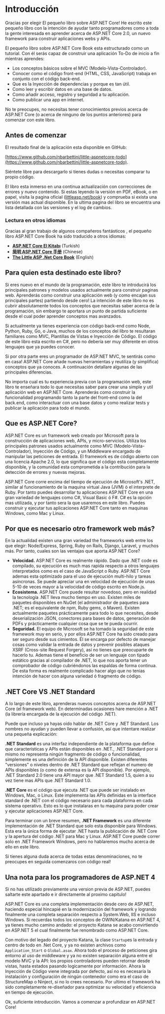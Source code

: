 # Introducción

Gracias por elegir El pequeño libro sobre ASP.NET Core! He escrito este pequeño libro con la intención de ayudar tanto programadores como a toda la gente interesada en aprender acerca de ASP.NET Core 2.0, un nuevo framework para construir aplicaciones webs y APIs.

El pequeño libro sobre ASP.NET Core Book esta estructurado como un tutorial. Con él serás capaz de construir una aplicación To-Do de inicio a fin mientras aprendes:

* Los conceptos básicos sobre el MVC \(Modelo-Vista-Controlador\).
* Conocer como el código front-end \(HTML, CSS, JavaScript\) trabaja en conjunto con el código back-end.
* Que es la Inyección de dependencias y porque es tan útil.
* Como leer y escribir datos en una base de datos.
* Como añadir acceso, registro y seguridad a tu aplicación.
* Como publicar una app en internet.

No te preocupes, no necesitas tener conocimientos previos acerca de ASP.NET Core \(o acerca de ninguno de los puntos anteriores\) para comenzar con este libro.

## Antes de comenzar

El resultado final de la aplicación esta disponible en GitHub:

[https://www.github.com/nbarbettini/little-aspnetcore-todo](https://www.github.com/nbarbettini/little-aspnetcore-todo). 

Siéntete libre para descargarlo si tienes dudas o necesitas comparar tu propio código.

El libro esta inmerso en una continua actualización con correcciones de errores y nuevo contenido. Si estas leyendo la versión en PDF, eBook, o en papel, visita la pagina oficial \([littleasp.net/book](http://www.littleasp.net/book)\) y comprueba si exista una versión mas actual disponible. En la ultima pagina del libro se encuentra una lista detallada con las versiones y el log de cambios.

### Lectura en otros idiomas

Gracias al gran trabajo de algunos compañeros fantásticos , el pequeño libro ASP.NET Core Book ha sido traducido a otros idiomas:

* [**ASP.NET Core El Kitabı**](https://sahinyanlik.gitbooks.io/kisa-asp-net-core-kitabi/) \(Turkish\)
* [**简明 ASP.NET Core 手册**](https://windsting.github.io/little-aspnetcore-book/book/) \(Chinese\)
* [**The Little ASP .Net Core Book**](https://nbarbettini.gitbooks.io/little-asp-net-core-book) \(English\)

## Para quien esta destinado este libro?

Si eres nuevo en el mundo de la programación, este libro te introducirá los principales patrones y modelos usados actualmente para construir paginas web. Aprenderás como construir una aplicación web \(y como encajan sus principales partes\) partiendo desde cero! La intención de este libro no es cubrir absolutamente todos los conceptos que necesitas saber acerca de la programación, sin embargo te aportara un punto de partida suficiente desde el cual poder aprender conceptos mas avanzados.

Si actualmente ya tienes experiencia con código back-end como Node, Python, Ruby, Go, o Java, muchos de los conceptos del libro te resultaran familiares como MVC, Plantillas de Vistas e Inyección de Código. El código de este libro esta escrito en C\#, pero no debería ser muy diferente en otros lenguajes que ya puedes conocer.

Si por otra parte eres un programador de ASP.NET MVC, te sentirás como en casa! ASP.NET Core añade nuevas herramientas y reutiliza \(y simplifica\) conceptos que ya conoces. A continuación detallare algunas de las principales diferencias.

No importa cual es tu experiencia previa con la programación web, este libro te enseñara todo lo que necesitas saber para crear una simple y util aplicación web en ASP.NET Core. Aprenderás como construir la funcionalidad programando tanto la parte del front-end como la del back.end, como interactuar con una base datos y como realizar tests y publicar la aplicación para todo el mundo.

## Que es ASP.NET Core?

ASP.NET Core es un framework web creado por Microsoft para la construcción de aplicaciones web, APIs, y micro-servicios. Utiliza los principales patrones usados actualmente como MVC \(Modelo-Vista-Controlador\), Inyección de Código, y un Middleware encargado de manipular las peticiones de entrada. El framework es de código abierto con una licencia Apache 2.0, lo que significa que el código esta completamente disponible, y la comunidad esta comprometida a la contribución para la detección de errores y nuevas mejoras.

ASP.NET Core corre encima del tiempo de ejecución de Microsoft's .NET, similar al funcionamiento de la maquina virtual Java \(JVM\) ó el interprete de Ruby. Por tanto puedes desarrollar tu aplicaciones ASP.NET Core en una gran variedad de lenguajes como C\#, Visual Basic ó F\#. C\# es la opción mas utilizada, y por tanto sera la que usaremos en este libro. Puedes construir y ejecutar tus aplicaciones ASP.NET Core tanto en maquinas Windows, como Mac y Linux.

## Por que es necesario otro framework web más?

En la actualidad existen una gran variedad the frameworks web entre los que elegir: Node/Express, Spring, Ruby on Rails, Django, Laravel, y muchos más. Por tanto, cuales son las ventajas que aporta ASP.NET Core?

* **Velocidad.** ASP.NET Core es realmente rápido. Dado que .NET code es compilado, su ejecución es much mas rapida respecto a otros lenguajes interpretados como es el caso de JavaScript o Ruby. ASP.NET Core ademas esta optimizado para el uso de ejecución multi-hilo y tareas asíncronas. Se puede apreciar una en velocidad de ejecución de unas 5-10 de veces mayor a la velocidad de código escrito en Node.js.
* **Ecosistema.** ASP.NET Core puede resultar novedoso, pero en realidad la tecnología .NET lleva mucho tiempo en uso. Existen miles de paquetes disponibles en NuGet \(el administrador de paquetes para  .NET; es el equivalente de npm, Ruby gems, o Maven\). Existen actualmente paquetes prácticamente para todo lo que necesites, desde deserialización JSON, conectores para bases de datos, generación de PDFs y prácticamente cualquier cosa que se te pueda ocurrir.
* **Seguridad.** El equipo de Microsoft se ha tomado la seguridad de este framework muy en serio, y por ellos ASP.NET Core ha sido creado para ser seguro desde sus cimientos. Él se encarga por defecto de manejar cosas como validar la entrada de datos y prevenir posibles ataques XSRF \(Cross-site Request Forgery\), así no tienes que preocuparte de hacerlo tu. Ademas tiene el beneficio de ser un lenguaje con tipado estático gracias al compilador de .NET, lo que nos aporta tener un comprobador de código cubriéndonos las espaldas de forma continua. De esta forma es realmente complicado hacer algo que no tenias intención de hacer con alguna variedad ó fragmento de código.

## .NET Core VS .NET Standard

A lo largo de este libro, aprenderas nuevos conceptos acerca de ASP.NET Core \(el framework web\). En determinadas ocasiones hare mención a .NET \(la librería encargada de la ejecución del código .NET\).

Puede que incluso ya hayas oido hablar de .NET Core y .NET Standard. Los nombres no ayudan y pueden llevar a confusión, así que intentare realizar una pequeña explicación:

**.NET Standard** es una interfaz independiente de la plataforma que define que características y APIs están disponibles en .NET., .NET Standard por si mismo no representa ningún fragmento de código o funcionalidad, simplemente es una definición de la API disponible. Existen diferentes "versiones" o niveles dentro de .NET Standard que reflejan el numero de APIs disponibles \(o como de extensa es la API disponible\). Por ejemplo, .NET Standard 2.0 tiene una API mayor que .NET Standard 1.5, quien a su vez tiene mas APIs que .NET Standard 1.0.

**.NET Core** es el código que ejecuta .NET que puede ser instalado en Windows, Mac, o Linux. Este implementa las APIs definidas en la interface standard de .NET con el código necesario para cada plataforma en cada sistema operativo. Esto es lo que instalaras en tu maquina para poder crear y ejecutar aplicaciones ASP.NET Core.

Para terminar con un breve resumen, **.NET Framework** es una diferente implementación de .NET Standard que solo esta disponible para Windows. Esta era la única forma de ejecutar .NET hasta la publicación de .NET Core y la apertura del código .NET para Mac y Linux. ASP.NET Core puede correr solo en .NET Framework Windows, pero no hablaremos mucho acerca de ello en este libro.

Si tienes alguna duda acerca de todas estas denominaciones, no te preocupes en seguida comenzaros con código real!

## Una nota para los programadores de ASP.NET 4

Si no has utilizado previamente una version previa de ASP.NET, puedes saltarte este apartado e ir directamente al proximo capitulo!

ASP.NET Core es una completa implementación desde cero de ASP.NET, haciendo especial hincapié en la modernización del framework y logrando finalmente una completa separación respecto a System.Web, IIS e incluso Windows. Si recuerdas todos los conceptos de OWIN/Katana en ASP.NET 4, ya tienes mucho camino andado: el proyecto Katana se acabo convirtiendo en ASP.NET 5 el cual finalmente fue renombrado como ASP.NET Core.

Con motivo del legado del proyecto Katana, la clase `Startup`es la entrada y centro de todo en .Net Core, y ya no existen archivos como `Application_Start` o `Global.asax`. Ahora todo el proceso de peticiones gira entorno al uso de middleware y ya no existen separación alguna entre el modelo MVC y la API: los propios controladores pueden retornar desde vistas, hasta estados pasando logicamente por información. Ahora la Inyección de Código viene integrada por defecto, así no es necesaria la instalación y configuración de ningún contenedor como era el caso de StructureMap o Ninject, si no lo crees necesario. Por ultimo el framework ha sido completamente re-diseñador para optimizar su velocidad y eficiencia en tiempo de ejecución.

Ok, suficiente introducción. Vamos a comenzar a profundizar en ASP.NET Core!

